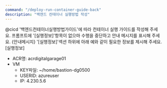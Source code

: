 ```yaml
---
command: "/deploy-run-container-guide-back"
description: "백엔드 컨테이너 실행방법 작성"
---
```


@cicd 
'백엔드컨테이너실행방법가이드'에 따라 컨테이너 실행 가이드를 작성해 주세요. 
프롬프트에 '[실행정보]'항목이 없으마 수행을 중단하고 안내 메시지를 표시해 주세요. 
{안내메시지}
'[실행정보]'섹션 하위에 아래 예와 같이 필요한 정보를 제시해 주세요.   
[실행정보]
- ACR명: acrdigitalgarage01
- VM
  - KEY파일: ~/home/bastion-dg0500
  - USERID: azureuser
  - IP: 4.230.5.6